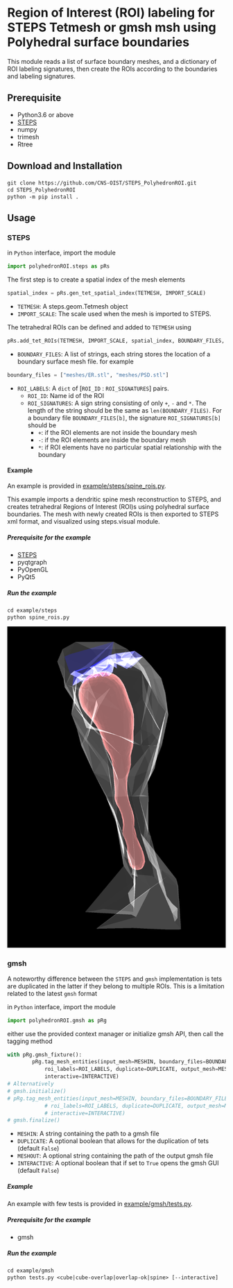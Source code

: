 # Region of Interest (ROI) labeling for STEPS Tetmesh or gmsh msh using Polyhedral surface boundaries

This module reads a list of surface boundary meshes, and a dictionary of ROI labeling signatures,
then create the ROIs according to the boundaries and labeling signatures.

## Prerequisite
* Python3.6 or above
* [STEPS](http://steps.sourceforge.net/)
* numpy
* trimesh
* Rtree

## Download and Installation
```
git clone https://github.com/CNS-OIST/STEPS_PolyhedronROI.git
cd STEPS_PolyhedronROI
python -m pip install .
```

## Usage

### STEPS
in `Python` interface, import the module
```python
import polyhedronROI.steps as pRs
```

The first step is to create a spatial index of the mesh elements
```python
spatial_index = pRs.gen_tet_spatial_index(TETMESH, IMPORT_SCALE)
```
* `TETMESH`: A steps.geom.Tetmesh object
* `IMPORT_SCALE`: The scale used when the mesh is imported to STEPS.

The tetrahedral ROIs can be defined and added to `TETMESH` using
```python
pRs.add_tet_ROIs(TETMESH, IMPORT_SCALE, spatial_index, BOUNDARY_FILES, ROI_LABELS)
```

* `BOUNDARY_FILES`: A list of strings, each string stores the location of a boundary surface mesh file. for example
```python
boundary_files = ["meshes/ER.stl", "meshes/PSD.stl"]
```
* `ROI_LABELS`: A `dict` of [`ROI_ID` : `ROI_SIGNATURES`] pairs.
    * `ROI_ID`: Name id of the ROI
    * `ROI_SIGNATURES`: A sign string consisting of only `+`, `-` and `*`. The length of the
    string should be the same as `len(BOUNDARY_FILES)`. For a boundary file `BOUNDARY_FILES[b]`,
    the signature `ROI_SIGNATURES[b]` should be
        * `+`: if the ROI elements are not inside the boundary mesh
        * `-`: if the ROI elements are inside the boundary mesh
        * `*`: if ROI elements have no particular spatial relationship with the boundary


#### Example
An example is provided in [example/steps/spine_rois.py](example/steps/spine_rois.py).

This example imports a dendritic spine mesh reconstruction to STEPS,
and creates tetrahedral Regions of Interest (ROI)s using polyhedral surface boundaries.
The mesh with newly created ROIs is then exported to STEPS xml format,
and visualized using steps.visual module.

##### Prerequisite for the example
* [STEPS](http://steps.sourceforge.net/)
* pyqtgraph
* PyOpenGL
* PyQt5

##### Run the example
```
cd example/steps
python spine_rois.py
```
![visual](example/visual.png)


### gmsh
A noteworthy difference between the `STEPS` and `gmsh` implementation is tets are duplicated
in the latter if they belong to multiple ROIs. This is a limitation related to the latest `gmsh` format

in `Python` interface, import the module
```python
import polyhedronROI.gmsh as pRg
```
either use the provided context manager or initialize gmsh API, then call the tagging method

```python
with pRg.gmsh_fixture():
        pRg.tag_mesh_entities(input_mesh=MESHIN, boundary_files=BOUNDARY_FILES, \
            roi_labels=ROI_LABELS, duplicate=DUPLICATE, output_mesh=MESHOUT, \
            interactive=INTERACTIVE)
# Alternatively
# gmsh.initialize()
# pRg.tag_mesh_entities(input_mesh=MESHIN, boundary_files=BOUNDARY_FILES, \
            # roi_labels=ROI_LABELS, duplicate=DUPLICATE, output_mesh=MESHOUT, \
            # interactive=INTERACTIVE)
# gmsh.finalize()

```
* `MESHIN`: A string containing the path to a gmsh file
* `DUPLICATE`: A optional boolean that allows for the duplication of tets (default `False`)
* `MESHOUT`: A optional string containing the path of the output gmsh file
* `INTERACTIVE`: A optional boolean that if set to `True` opens the gmsh GUI (default `False`)

##### Example
An example with few tests is provided in [example/gmsh/tests.py](example/gmsh/spine_rois.py).

##### Prerequisite for the example
* gmsh

##### Run the example
```
cd example/gmsh
python tests.py <cube|cube-overlap|overlap-ok|spine> [--interactive]
```